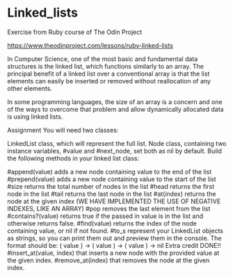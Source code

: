 # Linked_lists
Exercise from Ruby course of The Odin Project

https://www.theodinproject.com/lessons/ruby-linked-lists

In Computer Science, one of the most basic and fundamental data structures is the linked list, which functions similarly to an array. The principal benefit of a linked list over a conventional array is that the list elements can easily be inserted or removed without reallocation of any other elements.

In some programming languages, the size of an array is a concern and one of the ways to overcome that problem and allow dynamically allocated data is using linked lists.

Assignment
You will need two classes:

LinkedList class, which will represent the full list.
Node class, containing two instance variables, #value and #next_node, set both as nil by default.
Build the following methods in your linked list class:

#append(value) adds a new node containing value to the end of the list
#prepend(value) adds a new node containing value to the start of the list
#size returns the total number of nodes in the list
#head returns the first node in the list
#tail returns the last node in the list
#at(index) returns the node at the given index (WE HAVE IMPLEMENTED THE USE OF NEGATIVE INDEXES, LIKE AN ARRAY)
#pop removes the last element from the list
#contains?(value) returns true if the passed in value is in the list and otherwise returns false.
#find(value) returns the index of the node containing value, or nil if not found.
#to_s represent your LinkedList objects as strings, so you can print them out and preview them in the console. The format should be: ( value ) -> ( value ) -> ( value ) -> nil
Extra credit DONE!!
#insert_at(value, index) that inserts a new node with the provided value at the given index.
#remove_at(index) that removes the node at the given index.